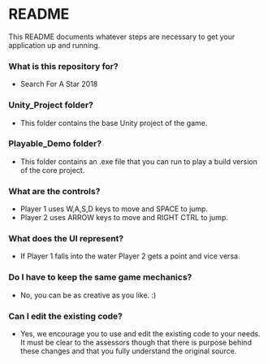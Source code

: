 # README #

This README documents whatever steps are necessary to get your application up and running.

### What is this repository for? ###

* Search For A Star 2018

### Unity_Project folder? ###

* This folder contains the base Unity project of the game.

### Playable_Demo folder? ###

* This folder contains an .exe file that you can run to play a build version of the core project.

### What are the controls? ###

* Player 1 uses W,A,S,D keys to move and SPACE to jump.
* Player 2 uses ARROW keys to move and RIGHT CTRL to jump.

### What does the UI represent? ###

* If Player 1 falls into the water Player 2 gets a point and vice versa.

### Do I have to keep the same game mechanics? ###

* No, you can be as creative as you like. :)

### Can I edit the existing code? ###

* Yes, we encourage you to use and edit the existing code to your needs. It must be clear to the assessors though that there is purpose behind these changes and that you fully understand the original source.